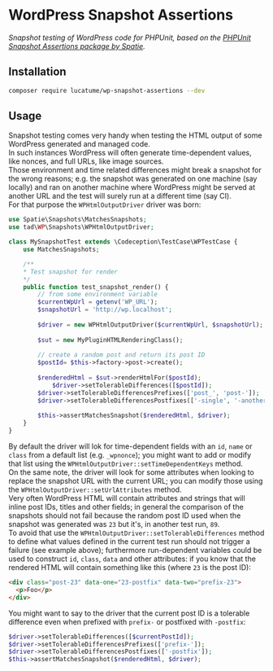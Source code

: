 # WordPress Snapshot Assertions

*Snapshot testing of WordPress code for PHPUnit, based on the [PHPUnit Snapshot Assertions package by Spatie](https://github.com/spatie/phpunit-snapshot-assertions).*

## Installation
```bash
composer require lucatume/wp-snapshot-assertions --dev
```

## Usage
Snapshot testing comes very handy when testing the HTML output of some WordPress generated and managed code.  
In such instances WordPress will often generate time-dependent values, like nonces, and full URLs, like image sources.  
Those environment and time related differences might break a snapshot for the wrong reasons; e.g. the snapshot was generated on one machine (say locally) and ran on another machine where WordPress might be served at another URL and the test will surely run at a different time (say CI).  
For that purpose the `WPHtmlOutputDriver` driver was born:

```php
use Spatie\Snapshots\MatchesSnapshots;
use tad\WP\Snapshots\WPHtmlOutputDriver;

class MySnapshotTest extends \Codeception\TestCase\WPTestCase {
	use MatchesSnapshots;

	/**
	* Test snapshot for render
	*/
	public function test_snapshot_render() {
		// from some environment variable
		$currentWpUrl = getenv('WP_URL');
		$snapshotUrl = 'http://wp.localhost';
		
		$driver = new WPHtmlOutputDriver($currentWpUrl, $snapshotUrl);
		
		$sut = new MyPluginHTMLRenderingClass();
		
		// create a random post and return its post ID
		$postId= $this->factory->post->create();
		
		$renderedHtml = $sut->renderHtmlFor($postId);
      		$driver->setTolerableDifferences([$postId]);
		$driver->setTolerableDifferencesPrefixes(['post_', 'post-']);
		$driver->setTolerableDifferencesPostfixes(['-single', '-another-postfix']);
		
		$this->assertMatchesSnapshot($renderedHtml, $driver);
	}
}
```

By default the driver will lok for time-dependent fields with an `id`, `name` or `class` from a default list (e.g. `_wpnonce`); you might want to add or modify that list using the `WPHtmlOutputDriver::setTimeDependentKeys` method.  
On the same note, the driver will look for some attributes when looking to replace the snapshot URL with the current URL; you can modify those using the `WPHtmlOutputDriver::setUrlAttributes` method.  
Very often WordPress HTML will contain attributes and strings that will inline post IDs, titles and other fields; in general the comparison of the snapshots should not fail because the random post ID used when the snapshot was generated was `23` but it's, in another test run, `89`.  
To avoid that use the `WPHtmlOutputDriver::setTolerableDifferences` method to define what values defined in the current test run should not trigger a failure (see example above); furthermore run-dependent variables could be used to construct `id`, `class`, `data` and other attributes: if you know that the rendered HTML will contain something like this (where `23` is the post ID):

```html
<div class="post-23" data-one="23-postfix" data-two="prefix-23">
  <p>Foo</p>
</div>
```

You might want to say to the driver that the current post ID is a tolerable difference even when prefixed with `prefix-` or postfixed with `-postfix`:

```php
$driver->setTolerableDifferences([$currentPostId]);
$driver->setTolerableDifferencesPrefixes(['prefix-']);
$driver->setTolerableDifferencesPostfixes(['-postfix']);
$this->assertMatchesSnapshot($renderedHtml, $driver);
```
